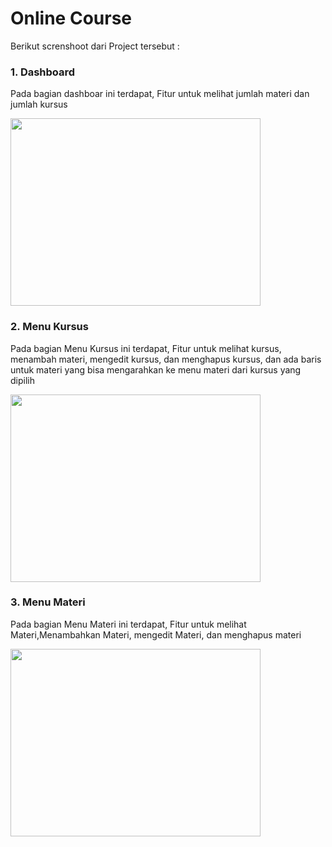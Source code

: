 <h1>Online Course</h1>
Berikut screnshoot dari Project tersebut :
<br>
<h3>1. Dashboard</h3>
<p>Pada bagian dashboar ini terdapat, Fitur untuk melihat jumlah materi dan jumlah kursus </p>
<img src="https://github.com/matzgans/online-course/assets/107374954/b3b6d1fd-efd1-4abf-b85a-9112cd9620f9.jpg" width="400" height="300">
<br>
<h3>2. Menu Kursus</h3>
<p>Pada bagian Menu Kursus ini terdapat, Fitur untuk melihat kursus, menambah materi, mengedit kursus, dan menghapus kursus, dan ada baris untuk materi yang bisa mengarahkan ke menu materi dari kursus yang dipilih </p>
<img src="https://github.com/matzgans/online-course/assets/107374954/610b6bd6-c9d8-4e29-9173-8179e953df76.jpg" width="400" height="300">
<br>
<h3>3. Menu Materi</h3>
<p>Pada bagian Menu Materi ini terdapat, Fitur untuk melihat Materi,Menambahkan Materi, mengedit Materi, dan menghapus materi </p>
<img src="hhttps://github.com/matzgans/online-course/assets/107374954/15330f0f-8472-4cb6-b488-2e35b479d5d8.jpg" width="400" height="300">
